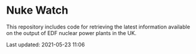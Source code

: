 # Nuke Watch

This repository includes code for retrieving the latest information available on the output of EDF nuclear power plants in the UK.

Last updated: 2021-05-23 11:06